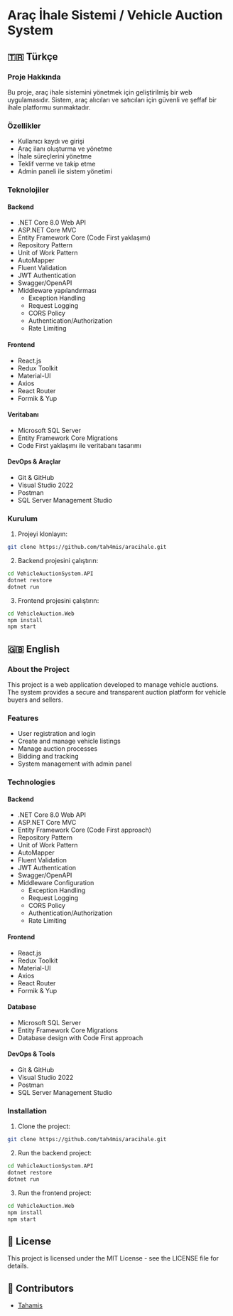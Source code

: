 # Araç İhale Sistemi / Vehicle Auction System

## 🇹🇷 Türkçe

### Proje Hakkında
Bu proje, araç ihale sistemini yönetmek için geliştirilmiş bir web uygulamasıdır. Sistem, araç alıcıları ve satıcıları için güvenli ve şeffaf bir ihale platformu sunmaktadır.

### Özellikler
- Kullanıcı kaydı ve girişi
- Araç ilanı oluşturma ve yönetme
- İhale süreçlerini yönetme
- Teklif verme ve takip etme
- Admin paneli ile sistem yönetimi

### Teknolojiler
#### Backend
- .NET Core 8.0 Web API
- ASP.NET Core MVC
- Entity Framework Core (Code First yaklaşımı)
- Repository Pattern
- Unit of Work Pattern
- AutoMapper
- Fluent Validation
- JWT Authentication
- Swagger/OpenAPI
- Middleware yapılandırması
  - Exception Handling
  - Request Logging
  - CORS Policy
  - Authentication/Authorization
  - Rate Limiting

#### Frontend
- React.js
- Redux Toolkit
- Material-UI
- Axios
- React Router
- Formik & Yup

#### Veritabanı
- Microsoft SQL Server
- Entity Framework Core Migrations
- Code First yaklaşımı ile veritabanı tasarımı

#### DevOps & Araçlar
- Git & GitHub
- Visual Studio 2022
- Postman
- SQL Server Management Studio

### Kurulum
1. Projeyi klonlayın:
```bash
git clone https://github.com/tah4mis/aracihale.git
```

2. Backend projesini çalıştırın:
```bash
cd VehicleAuctionSystem.API
dotnet restore
dotnet run
```

3. Frontend projesini çalıştırın:
```bash
cd VehicleAuction.Web
npm install
npm start
```

## 🇬🇧 English

### About the Project
This project is a web application developed to manage vehicle auctions. The system provides a secure and transparent auction platform for vehicle buyers and sellers.

### Features
- User registration and login
- Create and manage vehicle listings
- Manage auction processes
- Bidding and tracking
- System management with admin panel

### Technologies
#### Backend
- .NET Core 8.0 Web API
- ASP.NET Core MVC
- Entity Framework Core (Code First approach)
- Repository Pattern
- Unit of Work Pattern
- AutoMapper
- Fluent Validation
- JWT Authentication
- Swagger/OpenAPI
- Middleware Configuration
  - Exception Handling
  - Request Logging
  - CORS Policy
  - Authentication/Authorization
  - Rate Limiting

#### Frontend
- React.js
- Redux Toolkit
- Material-UI
- Axios
- React Router
- Formik & Yup

#### Database
- Microsoft SQL Server
- Entity Framework Core Migrations
- Database design with Code First approach

#### DevOps & Tools
- Git & GitHub
- Visual Studio 2022
- Postman
- SQL Server Management Studio

### Installation
1. Clone the project:
```bash
git clone https://github.com/tah4mis/aracihale.git
```

2. Run the backend project:
```bash
cd VehicleAuctionSystem.API
dotnet restore
dotnet run
```

3. Run the frontend project:
```bash
cd VehicleAuction.Web
npm install
npm start
```

## 📝 License
This project is licensed under the MIT License - see the LICENSE file for details.

## 👥 Contributors
- [Tahamis](https://github.com/tah4mis) 
